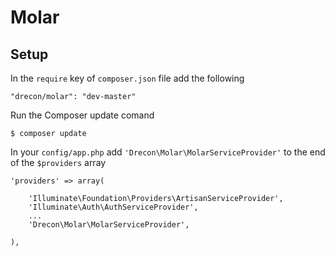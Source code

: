 Molar
============

## Setup

In the `require` key of `composer.json` file add the following

    "drecon/molar": "dev-master"

Run the Composer update comand

    $ composer update

In your `config/app.php` add `'Drecon\Molar\MolarServiceProvider'` to the end of the `$providers` array

    'providers' => array(

        'Illuminate\Foundation\Providers\ArtisanServiceProvider',
        'Illuminate\Auth\AuthServiceProvider',
        ...
        'Drecon\Molar\MolarServiceProvider',

    ),

